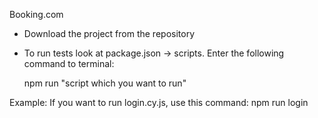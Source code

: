Booking.com

- Download the project from the repository

- To run tests look at package.json -> scripts. 
  Enter the following command to terminal:
  
  npm run "script which you want to run"

Example:
        If you want to run login.cy.js, use this command:
        npm run login
